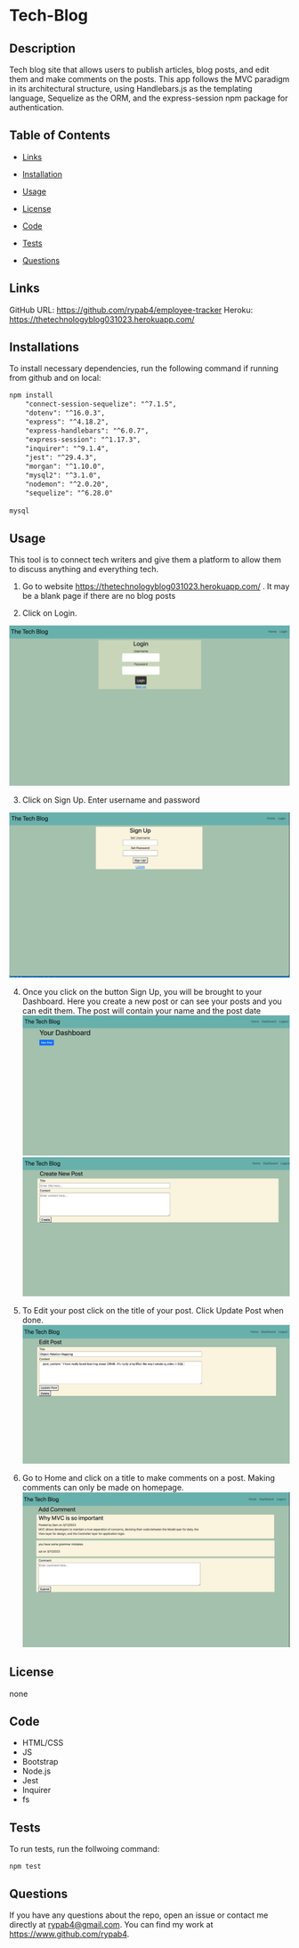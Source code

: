 # Tech-Blog

## Description
Tech blog site that allows users to publish articles, blog posts, and edit them and make comments on the posts.  This app follows the MVC paradigm in its architectural structure, using Handlebars.js as the templating language, Sequelize as the ORM, and the express-session npm package for authentication. 



## Table of Contents
* [Links](#links)

* [Installation](#installation)

* [Usage](#usage)

* [License](#license)

* [Code](#code)

* [Tests](#tests)

* [Questions](#questions)

## Links

GitHub URL:  https://github.com/rypab4/employee-tracker
Heroku: https://thetechnologyblog031023.herokuapp.com/

## Installations 

To install necessary dependencies, run the following command if running from github and on local:

```
npm install
    "connect-session-sequelize": "^7.1.5",
    "dotenv": "^16.0.3",
    "express": "^4.18.2",
    "express-handlebars": "^6.0.7",
    "express-session": "^1.17.3",
    "inquirer": "^9.1.4",
    "jest": "^29.4.3",
    "morgan": "^1.10.0",
    "mysql2": "^3.1.0",
    "nodemon": "^2.0.20",
    "sequelize": "^6.28.0"

mysql

```


## Usage
This tool is to connect tech writers and give them a platform to allow them to discuss anything and everything tech.
1. Go to website https://thetechnologyblog031023.herokuapp.com/ .  It may be a blank page if there are no blog posts


2. Click on Login. 

![alt text](./public/imgs/Tech_Blog.png)

3.  Click on Sign Up. Enter username and password

![alt text](./public/imgs/Sign_Up.png)

4.  Once you click on the button Sign Up, you will be brought to your Dashboard.  Here you create a new post or can see your posts and you can edit them. The post will contain your name and the post date
![alt text](./public/imgs/Dashboard.png)
![alt text](./public/imgs/NewPost.png)

5. To Edit your post click on the title of your post.  Click Update Post when done.
![alt text](./public/imgs/EditPost.png)

6. Go to Home and click on a title to make comments on a post.  Making comments can only be made on homepage.
![alt text](./public/imgs/Comment.png)

## License
    
none


## Code
* HTML/CSS
* JS
* Bootstrap
* Node.js
* Jest
* Inquirer
* fs



## Tests
To run tests, run the follwoing command:
```
npm test
```

## Questions
If you have any questions about the repo, open an issue or contact me directly at rypab4@gmail.com.  You can find my work at https://www.github.com/rypab4.
